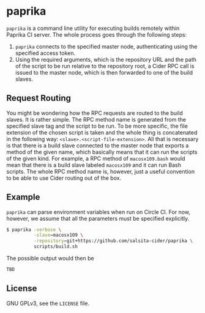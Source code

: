 # paprika #

`paprika` is a command line utility for executing builds remotely within Paprika
CI server. The whole process goes through the following steps:

1. `paprika` connects to the specified master node, authenticating using the
   specified access token.
2. Using the required arguments, which is the repository URL and the path of the
   script to be run relative to the repository root, a Cider RPC call is issued
   to the master node, which is then forwarded to one of the build slaves.

## Request Routing ##

You might be wondering how the RPC requests are routed to the build slaves. It
is rather simple. The RPC method name is generated from the specified slave tag
and the script to be run. To be more specific, the file extension of the chosen
script is taken and the whole thing is concatenated in the following way:
`<slave>.<script-file-extension>`. All that is necessary is that there is a
build slave connected to the master node that exports a method of the given
name, which basically means that it can run the scripts of the given kind. For
example, a RPC method of `macosx109.bash` would mean that there is a build slave
labeled `macosx109` and it can run Bash scripts. The whole RPC method name is,
however, just a useful convention to be able to use Cider routing out of the
box.

## Example ##

`paprika` can parse environment variables when run on Circle CI. For now,
however, we assume that all the parameters must be specified explicitly.

```bash
$ paprika -verbose \
          -slave=macosx109 \
          -repository=git+https://github.com/salsita-cider/paprika \ 
		  scripts/build.sh
```

The possible output would then be

```bash
TBD
```

## License ##

GNU GPLv3, see the `LICENSE` file.

